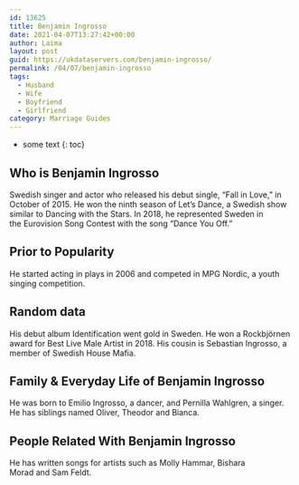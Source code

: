 ```yaml
---
id: 13625
title: Benjamin Ingrosso
date: 2021-04-07T13:27:42+00:00
author: Laima
layout: post
guid: https://ukdataservers.com/benjamin-ingrosso/
permalink: /04/07/benjamin-ingrosso
tags:
  - Husband
  - Wife
  - Boyfriend
  - Girlfriend
category: Marriage Guides
---
```


* some text
{: toc}


## Who is Benjamin Ingrosso
                  
                  
                  
Swedish singer and actor who released his debut single, &#8220;Fall in Love,&#8221; in October of 2015. He won the ninth season of Let&#8217;s Dance, a Swedish show similar to Dancing with the Stars. In 2018, he represented Sweden in the Eurovision Song Contest with the song &#8220;Dance You Off.&#8221; 
                  
              
            
              
            
                
                
                
## Prior to Popularity
                  
                  
                  
He started acting in plays in 2006 and competed in MPG Nordic, a youth singing competition.
                  
              
            
              
            
                
                
                
## Random data
                  
                  
                  
His debut album Identification went gold in Sweden. He won a Rockbjörnen award for Best Live Male Artist in 2018. His cousin is Sebastian Ingrosso, a member of Swedish House Mafia.
                  
              
            
              
            
                
                
                
## Family & Everyday Life of Benjamin Ingrosso
                  
                  
                  
He was born to Emilio Ingrosso, a dancer, and Pernilla Wahlgren, a singer. He has siblings named Oliver, Theodor and Bianca. 
                  
              
            
              
            
                
                
                
## People Related With Benjamin Ingrosso
                  
                  
                  
He has written songs for artists such as Molly Hammar, Bishara Morad and Sam Feldt.
                  
              
            
              
            
                
              
            
              
              
            
            
              
            
          
          
          